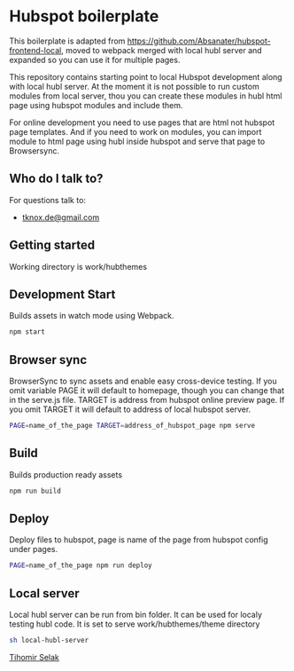 # Hubspot boilerplate

This boilerplate is adapted from https://github.com/Absanater/hubspot-frontend-local, moved to webpack merged with local hubl server and expanded so you can use it for multiple pages.

This repository contains starting point to local Hubspot development along with local hubl server. At the moment it is not possible to run custom modules from local server, thou you can create these modules in hubl html page using hubspot modules and include them.

For online development you need to use pages that are html not hubspot page templates. And if you need to work on modules, you can import module to html page using hubl inside hubspot and serve that page to Browsersync.

## Who do I talk to?

For questions talk to:

* [tknox.de@gmail.com](tknox.de@gmail.com)

## Getting started
Working directory is work/hubthemes

## Development Start

Builds assets in watch mode using Webpack.

```bash
npm start
```

## Browser sync

BrowserSync to sync assets and enable easy cross-device testing. If you omit variable PAGE it will default to homepage, though you can change that in the serve.js file. TARGET is address from hubspot online preview page. If you omit TARGET it will default to address of local hubspot server.

```bash
PAGE=name_of_the_page TARGET=address_of_hubspot_page npm serve
```

## Build

Builds production ready assets

```bash
npm run build
```

## Deploy

Deploy files to hubspot, page is name of the page from hubspot config under pages.

```bash
PAGE=name_of_the_page npm run deploy
```

## Local server

Local hubl server can be run from bin folder. It can be used for localy testing hubl code. It is set to serve work/hubthemes/theme directory

```bash
sh local-hubl-server
```


 [Tihomir Selak](https://github.com/Tihi321)
